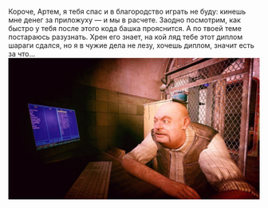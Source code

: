 Короче, Артем, я тебя спас и в благородство играть не буду: кинешь мне денег за приложуху — и мы в расчете. Заодно посмотрим, как быстро у тебя после этого кода башка прояснится. А по твоей теме постараюсь разузнать. Хрен его знает, на кой ляд тебе этот диплом шараги сдался, но я в чужие дела не лезу, хочешь диплом, значит есть за что...
![alt text](ContosoApp/Assets/J8B8Dm-PhD0oG9nF3L69BOLZLbFTjsR0TjzVYQPbb0IQ7J7qfnAIogN-5AjgCnV9JjGtnU67nqQX04hum5UO5-KC-93uyoXtKV5JWYq-rBbljbtxBpyB9tq4UrTC32iQUW_F_-50G7YUK3-I4Mhytuy5agCAZZOunkxDPc8AmnJlBWtY4AXUeiISVZYesrTf7BgocZRAnHoM.jpg)
